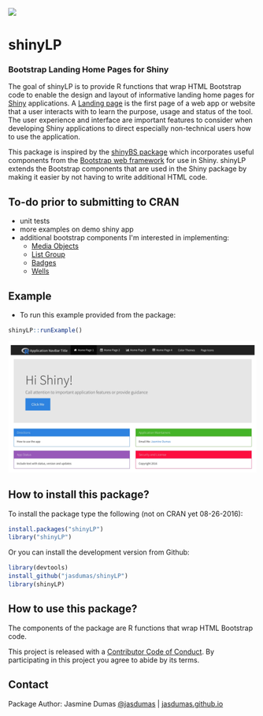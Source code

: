 ![](https://travis-ci.org/jasdumas/shinyLP.svg?branch=master)

# shinyLP

### Bootstrap Landing Home Pages for Shiny

The goal of shinyLP is to provide R functions that wrap HTML Bootstrap code to enable the design and layout of informative landing home pages for [Shiny](http://shiny.rstudio.com/) applications. A [Landing page](https://en.wikipedia.org/wiki/Landing_page) is the first page of a web app or website that a user interacts with to learn the purpose, usage and status of the tool. The user experience and interface are important features to consider when developing Shiny applications to direct especially non-technical users how to use the application.

This package is inspired by the [shinyBS package](https://github.com/ebailey78/shinyBS) which incorporates useful components from the [Bootstrap web framework](http://getbootstrap.com/) for use in Shiny. shinyLP extends the Bootstrap components that are used in the Shiny package by making it easier by not having to write additional HTML code.

## To-do prior to submitting to CRAN

* unit tests
* more examples on demo shiny app
* additional bootstrap components I'm interested in implementing:
    * [Media Objects](http://getbootstrap.com/components/#media-default)
    * [List Group](http://getbootstrap.com/components/#list-group)
    * [Badges](http://getbootstrap.com/components/#list-group-badges)
    * [Wells](http://getbootstrap.com/components/#wells)

## Example

* To run this example provided from the package:
```r
shinyLP::runExample()
```

![](example.jpg)


## How to install this package?

To install the package type the following (not on CRAN yet 08-26-2016):

```r
install.packages("shinyLP")
library("shinyLP")
```

Or you can install the development version from Github:

```r
library(devtools)
install_github("jasdumas/shinyLP")
library(shinyLP)
```

## How to use this package?

The components of the package are R functions that wrap HTML Bootstrap code. 

This project is released with a [Contributor Code of Conduct](https://github.com/jasdumas/shinyLP/blob/master/CONDUCT.md). By participating in this project you agree to abide by its terms.

## Contact

Package Author: Jasmine Dumas [@jasdumas](https://twitter.com/jasdumas) | [jasdumas.github.io](http://jasdumas.github.io/) 
